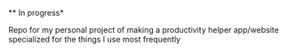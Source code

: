 ** In progress* 

Repo for my personal project of making a productivity helper app/website specialized for the things I use most frequently
